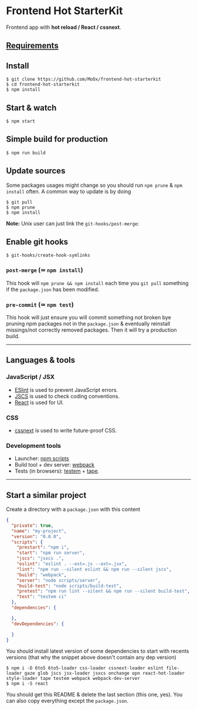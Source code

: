 # Frontend Hot StarterKit

Frontend app with **hot reload / React / cssnext**.

## [Requirements](REQUIREMENTS.md)

## Install

```console
$ git clone https://github.com/MoOx/frontend-hot-starterkit
$ cd frontend-hot-starterkit
$ npm install
```

## Start & watch

```console
$ npm start
```

## Simple build for production

```console
$ npm run build
```

## Update sources

Some packages usages might change so you should run `npm prune` & `npm install` often.
A common way to update is by doing

```console
$ git pull
$ npm prune
$ npm install
```

**Note:** Unix user can just link the `git-hooks/post-merge`:

## Enable git hooks

```console
$ git-hooks/create-hook-symlinks
```

### `post-merge` (≃ `npm install`)

This hook will `npm prune && npm install` each time you `git pull` something if the `package.json` has been modified.

### `pre-commit` (≃ `npm test`)

This hook will just ensure you will commit something not broken bye pruning npm packages not in the `package.json` & eventually reinstall missings/not correctly removed packages.
Then it will try a production build.

---

## Languages & tools

### JavaScript / JSX

- [ESlint](http://www.jshint.com/docs/) is used to prevent JavaScript errors.
- [JSCS](https://npmjs.org/package/jscs) is used to check coding conventions.
- [React](http://facebook.github.io/react) is used for UI.

### CSS

- [cssnext](http://cssnext.github.io/) is used to write future-proof CSS.

### Development tools

- Launcher: [npm scripts](https://www.npmjs.org/doc/misc/npm-scripts.html)
- Build tool + dev server: [webpack](http://webpack.github.io/)
- Tests (in browsers): [testem](https://github.com/airportyh/testem) + [tape](https://github.com/substack/tape).


---


## Start a similar project

Create a directory with a `package.json` with this content

```json
{
  "private": true,
  "name": "my-project",
  "version": "0.0.0",
  "scripts": {
    "prestart": "npm i",
    "start": "npm run server",
    "jscs": "jsxcs .",
    "eslint": "eslint . --ext=.js --ext=.jsx",
    "lint": "npm run --silent eslint && npm run --silent jscs",
    "build": "webpack",
    "server": "node scripts/server",
    "build-test": "node scripts/build-test",
    "pretest": "npm run lint --silent && npm run --silent build-test",
    "test": "testem ci"
  },
  "dependencies": {

  },
  "devDependencies": {

  }
}
```

You should install latest version of some dependencies to start with recents versions (that why the snippet above doesn't contain any dep version)

```console
$ npm i -D 6to5 6to5-loader css-loader cssnext-loader eslint file-loader gaze glob jscs jsx-loader jsxcs onchange opn react-hot-loader style-loader tape testem webpack webpack-dev-server
$ npm i -S react
```

You should get this README & delete the last section (this one, yes).
You can also copy everything except the `package.json`.
